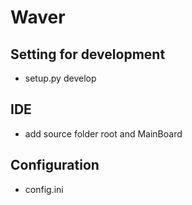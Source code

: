 # Waver

## Setting for development
 * setup.py develop

## IDE
 * add source folder root and MainBoard
 
## Configuration
 * config.ini 